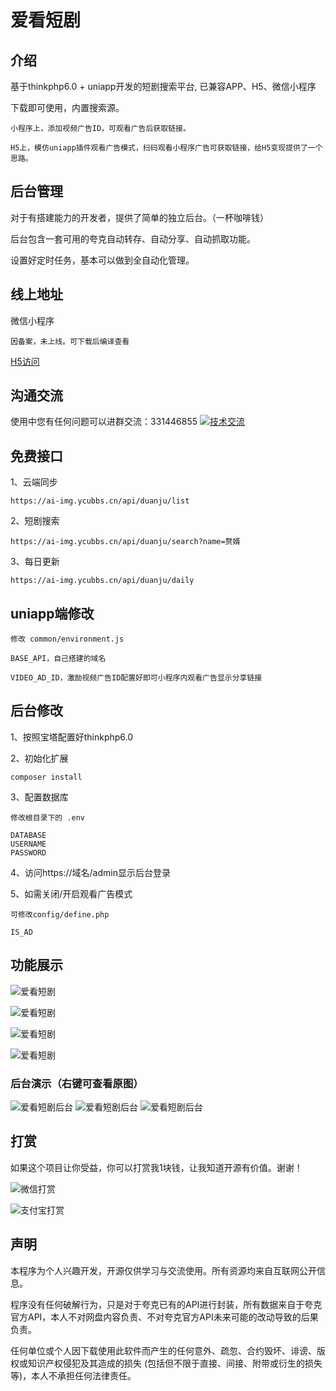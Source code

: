 # 爱看短剧

## 介绍

基于thinkphp6.0 + uniapp开发的短剧搜索平台, 已兼容APP、H5、微信小程序

下载即可使用，内置搜索源。

~~~
小程序上，添加视频广告ID，可观看广告后获取链接。
~~~

~~~
H5上，模仿uniapp插件观看广告模式，扫码观看小程序广告可获取链接，给H5变现提供了一个思路。
~~~

## 后台管理

对于有搭建能力的开发者，提供了简单的独立后台。（一杯咖啡钱）

后台包含一套可用的夸克自动转存、自动分享、自动抓取功能。

设置好定时任务，基本可以做到全自动化管理。

## 线上地址

微信小程序

~~~
因备案，未上线。可下载后编译查看
~~~

[H5访问](https://ai-img.ycubbs.cn/duanju/)

## 沟通交流

使用中您有任何问题可以进群交流：331446855 <a target="_blank" href="https://qm.qq.com/cgi-bin/qm/qr?k=alwjBo-4oy8uA3dN6m9xuevF9hxPn2Mg&jump_from=webapi"><img border="0" src="//pub.idqqimg.com/wpa/images/group.png" alt="技术交流" title="技术交流"></a>

## 免费接口

1、云端同步

~~~
https://ai-img.ycubbs.cn/api/duanju/list
~~~

2、短剧搜索

~~~
https://ai-img.ycubbs.cn/api/duanju/search?name=赘婿
~~~

3、每日更新

~~~
https://ai-img.ycubbs.cn/api/duanju/daily
~~~

## uniapp端修改

~~~
修改 common/environment.js 

BASE_API，自己搭建的域名

VIDEO_AD_ID，激励视频广告ID配置好即可小程序内观看广告显示分享链接
~~~

## 后台修改

1、按照宝塔配置好thinkphp6.0

2、初始化扩展

~~~
composer install
~~~

3、配置数据库

~~~
修改根目录下的 .env

DATABASE
USERNAME
PASSWORD

~~~

4、访问https://域名/admin显示后台登录

5、如需关闭/开启观看广告模式

~~~
可修改config/define.php

IS_AD
~~~

## 功能展示

![爱看短剧](https://files.ycubbs.cn/image/duanju/1.png)

![爱看短剧](https://files.ycubbs.cn/image/duanju/2.png)

![爱看短剧](https://files.ycubbs.cn/image/duanju/3.png)

![爱看短剧](https://files.ycubbs.cn/image/duanju/4.png)

### 后台演示（右键可查看原图）

![爱看短剧后台](https://files.ycubbs.cn/image/duanju/5.png)
![爱看短剧后台](https://files.ycubbs.cn/image/duanju/6.png)
![爱看短剧后台](https://files.ycubbs.cn/image/duanju/7.png)

## 打赏

如果这个项目让你受益，你可以打赏我1块钱，让我知道开源有价值。谢谢！

![微信打赏](https://files.ycubbs.cn/image/public/wx-dashang.png)

![支付宝打赏](https://files.ycubbs.cn/image/public/zfb-dashang.png)

## 声明

本程序为个人兴趣开发，开源仅供学习与交流使用。所有资源均来自互联网公开信息。

程序没有任何破解行为，只是对于夸克已有的API进行封装，所有数据来自于夸克官方API，本人不对网盘内容负责、不对夸克官方API未来可能的改动导致的后果负责。

任何单位或个人因下载使用此软件而产生的任何意外、疏忽、合约毁坏、诽谤、版权或知识产权侵犯及其造成的损失 (包括但不限于直接、间接、附带或衍生的损失等)，本人不承担任何法律责任。
